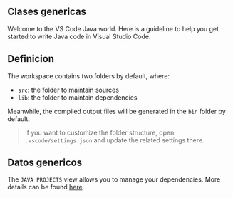 ## Clases genericas

Welcome to the VS Code Java world. Here is a guideline to help you get started to write Java code in Visual Studio Code.

## Definicion

The workspace contains two folders by default, where:

- `src`: the folder to maintain sources
- `lib`: the folder to maintain dependencies

Meanwhile, the compiled output files will be generated in the `bin` folder by default.

> If you want to customize the folder structure, open `.vscode/settings.json` and update the related settings there.

## Datos genericos

The `JAVA PROJECTS` view allows you to manage your dependencies. More details can be found [here](https://github.com/microsoft/vscode-java-dependency#manage-dependencies).
